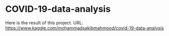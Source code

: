 # COVID-19-data-analysis
Here is the result of this project. URL: https://www.kaggle.com/mohammadsakibmahmood/covid-19-data-analysis

